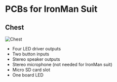 # PCBs for IronMan Suit

## Chest

![Chest](https://github.com/user-attachments/assets/d8829d01-987b-45fc-b661-21e0d87628f7)

- Four LED driver outputs
- Two button inputs
- Stereo speaker outputs
- Stereo microphone (not needed for IronMan suit)
- Micro SD card slot
- One board LED
